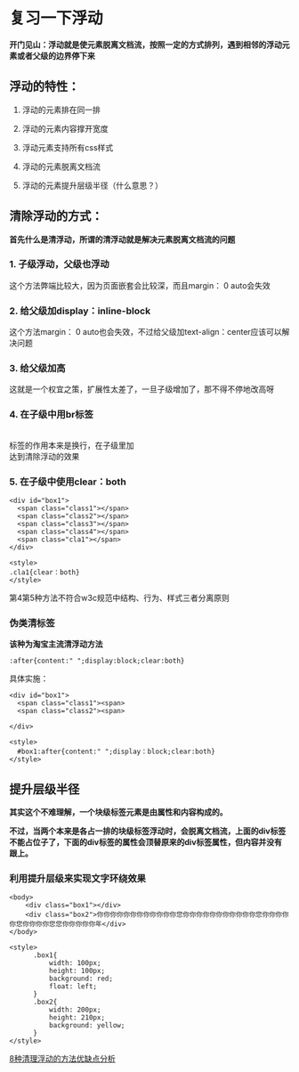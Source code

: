 # 复习一下浮动

**开门见山：浮动就是使元素脱离文档流，按照一定的方式排列，遇到相邻的浮动元素或者父级的边界停下来**

## 浮动的特性：

1. 浮动的元素排在同一排

2. 浮动的元素内容撑开宽度

3. 浮动元素支持所有css样式 

4. 浮动的元素脱离文档流

5. 浮动的元素提升层级半径（什么意思？）

## 清除浮动的方式：

**首先什么是清浮动，所谓的清浮动就是解决元素脱离文档流的问题**

### 1. 子级浮动，父级也浮动

这个方法弊端比较大，因为页面嵌套会比较深，而且margin： 0 auto会失效

### 2. 给父级加display：inline-block

这个方法margin： 0 auto也会失效，不过给父级加text-align：center应该可以解决问题

### 3. 给父级加高

这就是一个权宜之策，扩展性太差了，一旦子级增加了，那不得不停地改高呀

### 4. 在子级中用br标签

<br/>标签的作用本来是换行，在子级里加<br clear ="all"/>达到清除浮动的效果

### 5. 在子级中使用clear：both

```
<div id="box1">
  <span class="class1"></span>
  <span class="class2"></span>
  <span class="class3"></span>
  <span class="class4"></span>
  <span class="cla1"></span>
</div>

<style>
.cla1{clear：both}
</style>
```
第4第5种方法不符合w3c规范中结构、行为、样式三者分离原则

### 伪类清标签
**该种为淘宝主流清浮动方法**

```
:after{content:" ";display:block;clear:both}
```
具体实施：

```
<div id="box1">
  <span class="class1"><span>
  <span class="class2"><span>
  
</div>

<style>
  #box1:after{content:" ";display：block;clear:both}
</style>
```
## 提升层级半径

**其实这个不难理解，一个块级标签元素是由属性和内容构成的。**

**不过，当两个本来是各占一排的块级标签浮动时，会脱离文档流，上面的div标签不能占位子了，下面的div标签的属性会顶替原来的div标签属性，但内容并没有跟上。**

### 利用提升层级来实现文字环绕效果

```
<body>
    <div class="box1"></div>
    <div class="box2">你你你你你你你你你你你你您你你你你你你你你你你你您你你你你你您你你你你您您你你你你你年</div>
</body>

<style>
      .box1{
          width: 100px;
          height: 100px;
          background: red;
          float: left;
      }
      .box2{
          width: 200px;
          height: 210px;
          background: yellow;
      }
</style>
```
[8种清理浮动的方法优缺点分析](https://www.jianshu.com/p/a92d9a79d7e7)

